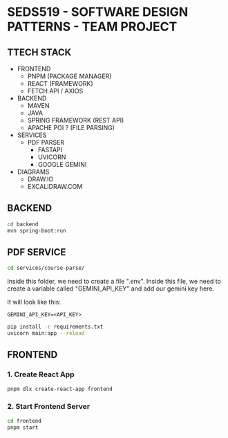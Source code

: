 # SEDS519 - SOFTWARE DESIGN PATTERNS - TEAM PROJECT

## TTECH STACK

- FRONTEND
  - PNPM (PACKAGE MANAGER)
  - REACT (FRAMEWORK)
  - FETCH API / AXIOS
- BACKEND
  - MAVEN
  - JAVA
  - SPRING FRAMEWORK (REST API)
  - APACHE POI ? (FILE PARSING)
- SERVICES
  - PDF PARSER
    - FASTAPI
    - UVICORN
    - GOOGLE GEMINI
- DIAGRAMS
  - DRAW.IO
  - EXCALIDRAW.COM
  
## BACKEND

```bash
cd backend
mvn spring-boot:run
```

## PDF SERVICE

```bash
cd services/course-parse/
```

Inside this folder, we need to create a file ".env".
Inside this file, we need to create a variable called "GEMINI_API_KEY" and add our gemini key here.

It will look like this:

```text
GEMINI_API_KEY=<API_KEY>
```

```bash
pip install -r requirements.txt
uvicorn main:app --reload
```

## FRONTEND

### 1. Create React App

```bash
pnpm dlx create-react-app frontend
```

### 2. Start Frontend Server

```bash
cd frontend
pnpm start
```
